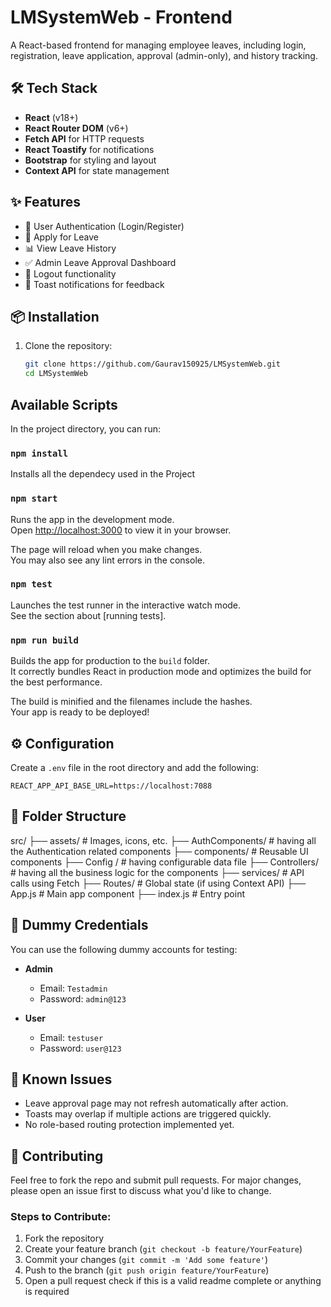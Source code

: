 # LMSystemWeb - Frontend

A React-based frontend for managing employee leaves, including login, registration, leave application, approval (admin-only), and history tracking.

## 🛠️ Tech Stack

- **React** (v18+)
- **React Router DOM** (v6+)
- **Fetch API** for HTTP requests
- **React Toastify** for notifications
- **Bootstrap** for styling and layout
- **Context API** for state management


## ✨ Features

- 🔐 User Authentication (Login/Register)
- 📝 Apply for Leave
- 📊 View Leave History
- ✅ Admin Leave Approval Dashboard
- 🚪 Logout functionality
- 🔔 Toast notifications for feedback



## 📦 Installation

1. Clone the repository:
   ```bash
   git clone https://github.com/Gaurav150925/LMSystemWeb.git
   cd LMSystemWeb
   ```

## Available Scripts

In the project directory, you can run:


### `npm install`

Installs all the dependecy used in the Project

### `npm start`

Runs the app in the development mode.\
Open [http://localhost:3000](http://localhost:3000) to view it in your browser.

The page will reload when you make changes.\
You may also see any lint errors in the console.

### `npm test`

Launches the test runner in the interactive watch mode.\
See the section about [running tests].

### `npm run build`

Builds the app for production to the `build` folder.\
It correctly bundles React in production mode and optimizes the build for the best performance.

The build is minified and the filenames include the hashes.\
Your app is ready to be deployed!


## ⚙️ Configuration

Create a `.env` file in the root directory and add the following:

```env
REACT_APP_API_BASE_URL=https://localhost:7088

```

## 📁 Folder Structure


src/ ├── assets/ # Images, icons, etc. 
     ├── AuthComponents/ # having all the Authentication related components
     ├── components/ # Reusable UI components 
     ├── Config / # having configurable data file 
     ├── Controllers/ # having all the business logic for the components
     ├── services/ # API calls using Fetch 
     ├── Routes/ # Global state (if using Context API) 
     ├── App.js # Main app component 
     ├── index.js # Entry point


## 🧪 Dummy Credentials

You can use the following dummy accounts for testing:

- **Admin**
  - Email: `Testadmin`
  - Password: `admin@123`

- **User**
  - Email: `testuser`
  - Password: `user@123`


## 🐞 Known Issues

- Leave approval page may not refresh automatically after action.
- Toasts may overlap if multiple actions are triggered quickly.
- No role-based routing protection implemented yet.


## 🤝 Contributing

Feel free to fork the repo and submit pull requests. For major changes, please open an issue first to discuss what you'd like to change.

### Steps to Contribute:
1. Fork the repository
2. Create your feature branch (`git checkout -b feature/YourFeature`)
3. Commit your changes (`git commit -m 'Add some feature'`)
4. Push to the branch (`git push origin feature/YourFeature`)
5. Open a pull request
 check if this is a valid readme complete or anything is required